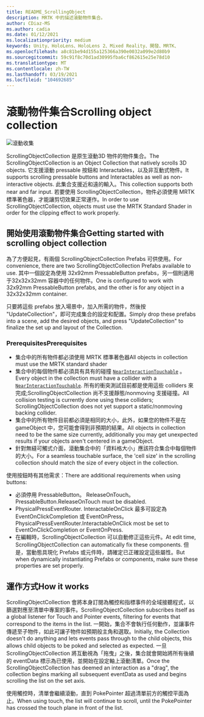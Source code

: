 ```yaml
---
title: README_ScrollingObject
description: MRTK 中的描述滾動物件集合。
author: CDiaz-MS
ms.author: cadia
ms.date: 01/12/2021
ms.localizationpriority: medium
keywords: Unity、HoloLens、HoloLens 2、Mixed Reality、開發、MRTK、
ms.openlocfilehash: a8c81be94d155a125366a390e0032a099e2d80b9
ms.sourcegitcommit: 59c91f8c70d1ad30995fba6cf862615e25e78d10
ms.translationtype: MT
ms.contentlocale: zh-TW
ms.lasthandoff: 03/19/2021
ms.locfileid: "104692685"
---
```

# <a name="scrolling-object-collection"></a><span data-ttu-id="de605-104">滾動物件集合</span><span class="sxs-lookup"><span data-stu-id="de605-104">Scrolling object collection</span></span>

![滾動收集](../../features/Images/ScrollingCollection/MRTK_UX_ScrollingCollection_Main.jpg)

<span data-ttu-id="de605-106">ScrollingObjectCollection 是原生滾動3D 物件的物件集合。</span><span class="sxs-lookup"><span data-stu-id="de605-106">The ScrollingObjectCollection is an Object Collection that natively scrolls 3D objects.</span></span> <span data-ttu-id="de605-107">它支援滾動 pressable 按鈕和 Interactables，以及非互動式物件。</span><span class="sxs-lookup"><span data-stu-id="de605-107">It supports scrolling pressable buttons and Interactables as well as non-interactive objects.</span></span> <span data-ttu-id="de605-108">此集合支援近和遠的輸入。</span><span class="sxs-lookup"><span data-stu-id="de605-108">This collection supports both near and far input.</span></span> <span data-ttu-id="de605-109">若要使用 ScrollingObjectCollection，物件必須使用 MRTK 標準著色器，才能讓剪切效果正常運作。</span><span class="sxs-lookup"><span data-stu-id="de605-109">In order to use ScrollingObjectCollection, objects must use the MRTK Standard Shader in order for the clipping effect to work properly.</span></span>

## <a name="getting-started-with-scrolling-object-collection"></a><span data-ttu-id="de605-110">開始使用滾動物件集合</span><span class="sxs-lookup"><span data-stu-id="de605-110">Getting started with scrolling object collection</span></span>

<span data-ttu-id="de605-111">為了方便起見，有兩個 ScrollingObjectCollection Prefabs 可供使用。</span><span class="sxs-lookup"><span data-stu-id="de605-111">For convenience, there are two ScrollingObjectCollection Prefabs available to use.</span></span> <span data-ttu-id="de605-112">其中一個設定為使用 32x92mm PressableButton prefabs，另一個則適用于32x32x32mm 容器中的任何物件。</span><span class="sxs-lookup"><span data-stu-id="de605-112">One is configured to work with 32x92mm PressableButton prefabs, and the other is for any object in a 32x32x32mm container.</span></span>

<span data-ttu-id="de605-113">只要將這些 prefabs 放入場景中，加入所需的物件，然後按 "UpdateCollection"，即可完成集合的設定和配置。</span><span class="sxs-lookup"><span data-stu-id="de605-113">Simply drop these prefabs into a scene, add the desired objects, and press "UpdateCollection" to finalize the set up and layout of the Collection.</span></span>

### <a name="prerequisites"></a><span data-ttu-id="de605-114">Prerequisites</span><span class="sxs-lookup"><span data-stu-id="de605-114">Prerequisites</span></span>

- <span data-ttu-id="de605-115">集合中的所有物件都必須使用 MRTK 標準著色器</span><span class="sxs-lookup"><span data-stu-id="de605-115">All objects in collection must use the MRTK standard shader</span></span>
- <span data-ttu-id="de605-116">集合中的每個物件都必須具有具有的碰撞 [`NearInteractionTouchable`](xref:Microsoft.MixedReality.Toolkit.Input.NearInteractionTouchable) 。</span><span class="sxs-lookup"><span data-stu-id="de605-116">Every object in the collection must have a collider with a [`NearInteractionTouchable`](xref:Microsoft.MixedReality.Toolkit.Input.NearInteractionTouchable).</span></span> <span data-ttu-id="de605-117">所有的衝突測試目前都是使用這些 colliders 來完成;ScrollingObjectCollection 尚不支援靜態/nonmoving 支援碰撞。</span><span class="sxs-lookup"><span data-stu-id="de605-117">All collision testing is currently done using these colliders; ScrollingObjectCollection does not yet support a static/nonmoving backing collider.</span></span>
- <span data-ttu-id="de605-118">集合中的所有物件目前都必須是相同的大小，此外，如果您的物件不是在 gameObject 中，您可能會得到非預期的結果。</span><span class="sxs-lookup"><span data-stu-id="de605-118">All objects in collection need to be the same size currently, additionally you may get unexpected results if your objects aren't centered in a gameObject.</span></span>
- <span data-ttu-id="de605-119">針對無縫可觸式介面，滾動集合中的「資料格大小」應該符合集合中每個物件的大小。</span><span class="sxs-lookup"><span data-stu-id="de605-119">For a seamless touchable surface, the 'cell size' in the scrolling collection should match the size of every object in the collection.</span></span>

<span data-ttu-id="de605-120">使用按鈕時有其他需求：</span><span class="sxs-lookup"><span data-stu-id="de605-120">There are additional requirements when using buttons:</span></span>

- <span data-ttu-id="de605-121">必須停用 PressableButton。 ReleaseOnTouch。</span><span class="sxs-lookup"><span data-stu-id="de605-121">PressableButton.ReleaseOnTouch must be disabled.</span></span>
- <span data-ttu-id="de605-122">PhysicalPressEventRouter. InteractableOnClick 最多可設定為 EventOnClickCompletion 或 EventOnPress。</span><span class="sxs-lookup"><span data-stu-id="de605-122">PhysicalPressEventRouter.InteractableOnClick most be set to EventOnClickCompletion or EventOnPress.</span></span>
- <span data-ttu-id="de605-123">在編輯時，ScrollingObjectCollection 可以自動修正這些元件。</span><span class="sxs-lookup"><span data-stu-id="de605-123">At edit time, ScrollingObjectCollection can automatically fix these components.</span></span> <span data-ttu-id="de605-124">但是，當動態具現化 Prefabs 或元件時，請確定已正確設定這些屬性。</span><span class="sxs-lookup"><span data-stu-id="de605-124">But when dynamically instantiating Prefabs or components, make sure these properties are set properly.</span></span>

## <a name="how-it-works"></a><span data-ttu-id="de605-125">運作方式</span><span class="sxs-lookup"><span data-stu-id="de605-125">How it works</span></span>

<span data-ttu-id="de605-126">ScrollingObjectCollection 會將本身訂閱為觸控和指標事件的全域接聽程式，以篩選對應至清單中專案的事件。</span><span class="sxs-lookup"><span data-stu-id="de605-126">ScrollingObjectCollection subscribes itself as a global listener for Touch and Pointer events, filtering for events that correspond to the items in the list.</span></span> <span data-ttu-id="de605-127">一開始，集合不會執行任何動作，並讓事件傳遞至子物件，如此可讓子物件如預期般主角和選取。</span><span class="sxs-lookup"><span data-stu-id="de605-127">Initially, the Collection doesn't do anything and lets events pass through to the child objects, this allows child objects to be poked and selected as expected.</span></span> <span data-ttu-id="de605-128">一旦 ScrollingObjectCollection 將互動視為「拖曳」之後，集合就會開始將所有後續的 eventData 標示為已使用，並開始在設定軸上滾動清單。</span><span class="sxs-lookup"><span data-stu-id="de605-128">Once the ScrollingObjectCollection has deemed an interaction as a "drag", the collection begins marking all subsequent eventData as used and begins scrolling the list on the set axis.</span></span>

<span data-ttu-id="de605-129">使用觸控時，清單會繼續滾動，直到 PokePointer 超過清單前方的觸控平面為止。</span><span class="sxs-lookup"><span data-stu-id="de605-129">When using touch, the list will continue to scroll, until the PokePointer has crossed the touch plane in front of the list.</span></span>
